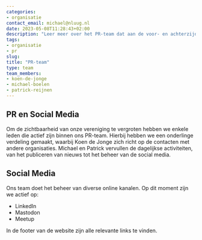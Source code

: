 ```yaml
---
categories:
- organisatie
contact_email: michael@nluug.nl
date: 2023-05-08T11:28:43+02:00
description: "Leer meer over het PR-team dat aan de voor- en achterzijde onze vereniging ondersteunt"
tags:
- organisatie
- pr
slug:
title: "PR-team"
type: team
team_members:
- koen-de-jonge
- michael-boelen
- patrick-reijnen
---
```


## PR en Social Media

Om de zichtbaarheid van onze vereniging te vergroten hebben we enkele leden die actief zijn binnen ons PR-team. Hierbij hebben we een onderlinge verdeling gemaakt, waarbij Koen de Jonge zich richt op de contacten met andere organisaties. Michael en Patrick vervullen de dagelijkse activiteiten, van het publiceren van nieuws tot het beheer van de social media.

## Social Media

Ons team doet het beheer van diverse online kanalen. Op dit moment zijn we actief op:

* LinkedIn
* Mastodon
* Meetup

In de footer van de website zijn alle relevante links te vinden.
